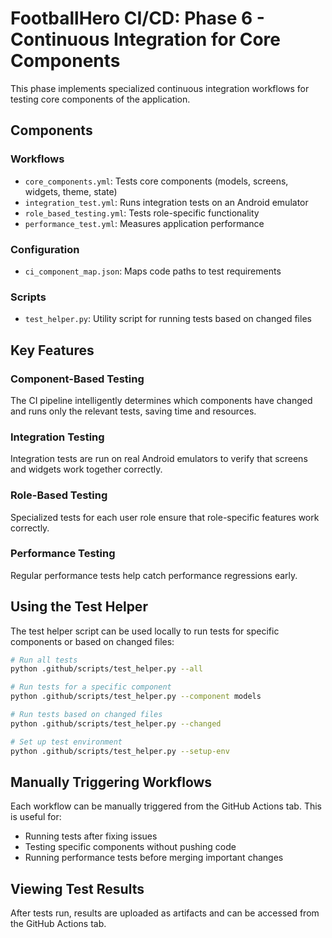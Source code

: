 # FootballHero CI/CD: Phase 6 - Continuous Integration for Core Components

This phase implements specialized continuous integration workflows for testing core components of the application.

## Components

### Workflows
- `core_components.yml`: Tests core components (models, screens, widgets, theme, state)
- `integration_test.yml`: Runs integration tests on an Android emulator
- `role_based_testing.yml`: Tests role-specific functionality
- `performance_test.yml`: Measures application performance

### Configuration
- `ci_component_map.json`: Maps code paths to test requirements

### Scripts
- `test_helper.py`: Utility script for running tests based on changed files

## Key Features

### Component-Based Testing
The CI pipeline intelligently determines which components have changed and runs only the relevant tests, saving time and resources.

### Integration Testing
Integration tests are run on real Android emulators to verify that screens and widgets work together correctly.

### Role-Based Testing
Specialized tests for each user role ensure that role-specific features work correctly.

### Performance Testing
Regular performance tests help catch performance regressions early.

## Using the Test Helper

The test helper script can be used locally to run tests for specific components or based on changed files:

```bash
# Run all tests
python .github/scripts/test_helper.py --all

# Run tests for a specific component
python .github/scripts/test_helper.py --component models

# Run tests based on changed files
python .github/scripts/test_helper.py --changed

# Set up test environment
python .github/scripts/test_helper.py --setup-env
```

## Manually Triggering Workflows

Each workflow can be manually triggered from the GitHub Actions tab. This is useful for:
- Running tests after fixing issues
- Testing specific components without pushing code
- Running performance tests before merging important changes

## Viewing Test Results

After tests run, results are uploaded as artifacts and can be accessed from the GitHub Actions tab.
